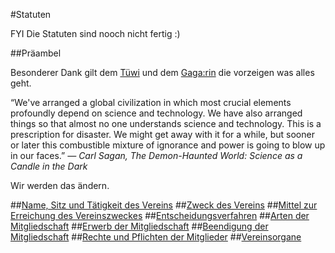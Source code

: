 #Statuten

FYI Die Statuten sind nooch nicht fertig :)

##Präambel

Besonderer Dank gilt dem [Tüwi](http://tuewi.action.at/) und dem [Gaga:rin](https://cafegagarin.at/) die vorzeigen was alles geht.

“We've arranged a global civilization in which most crucial elements profoundly depend on science and technology. We have also arranged things so that almost no one understands science and technology. This is a prescription for disaster. We might get away with it for a while, but sooner or later this combustible mixture of ignorance and power is going to blow up in our faces.”
*― Carl Sagan, The Demon-Haunted World: Science as a Candle in the Dark*

Wir werden das ändern.

##[Name, Sitz und Tätigkeit des Vereins](1-Name_Sitz_und_Tätigkeitsbereich.md)
##[Zweck des Vereins](2-Zweck.md)
##[Mittel zur Erreichung des Vereinszweckes](3-Mittel_zur_Erreichung_des_Vereinszweckes.md)
##[Entscheidungsverfahren](4-Entscheidungsverfahren.md)
##[Arten der Mitgliedschaft](5-Arten_der_Mitgliedschaft.md)
##[Erwerb der Mitgliedschaft](6-Erwerb_der_Mitgliedschaft.md)
##[Beendigung der Mitgliedschaft](7-Beendigung_der_Mitgliedschaft.md)
##[Rechte und Pflichten der Mitglieder](8-Rechte_und_Pflichten_der_Mitglieder.md)
##[Vereinsorgane](9-Vereinsorgane.md)
